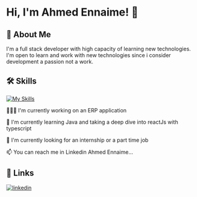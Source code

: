 
# Hi, I'm Ahmed Ennaime! 👋


## 🚀 About Me
I'm a full stack developer with high capacity of learning new technologies. I'm open to learn and work with new technologies since i consider development a passion not a work.


## 🛠 Skills
[![My Skills](https://skills.thijs.gg/icons?i=java,ts,js,php,laravel,mysql,postgresql,react,flutter,nodejs,expressjs,mongodb,bootstrap,html,css)](https://skills.thijs.gg)


👨🏽‍💻 I'm currently working on an ERP application

🧠 I'm currently learning Java and taking a deep dive into reactJs with typescript

🔭 I'm currently looking for an internship or a part time job

📫 You can reach me in Linkedin Ahmed Ennaime...



## 🔗 Links

[![linkedin](https://img.shields.io/badge/linkedin-0A66C2?style=for-the-badge&logo=linkedin&logoColor=white)](https://www.linkedin.com/in/ahmed-ennaime-731171225/)

